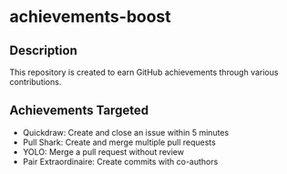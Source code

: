 # achievements-boost

## Description
This repository is created to earn GitHub achievements through various contributions.

## Achievements Targeted
- Quickdraw: Create and close an issue within 5 minutes
- Pull Shark: Create and merge multiple pull requests
- YOLO: Merge a pull request without review
- Pair Extraordinaire: Create commits with co-authors
